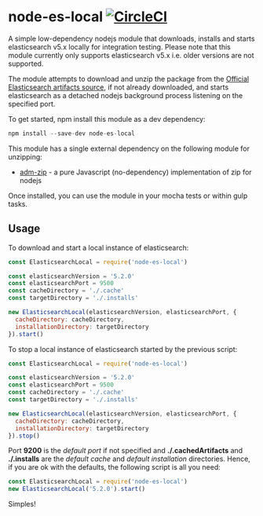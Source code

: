 # node-es-local [![CircleCI](https://circleci.com/gh/rhythminme/node-es-local.svg?style=svg&circle-token=394831b277a718b3995f7785fed54b873408752d)](https://circleci.com/gh/rhythminme/node-es-local)
A simple low-dependency nodejs module that downloads, installs and starts elasticsearch v5.x locally for integration testing. Please note that this module currently only supports elasticsearch v5.x i.e. older versions are not supported.

The module attempts to download and unzip the package from the [Official Elasticsearch artifacts source](https://artifacts.elastic.co/downloads), if not already downloaded, and starts elasticsearch as a detached nodejs background process listening on the specified port.

To get started, npm install this module as a dev dependency:

```javascript
npm install --save-dev node-es-local
```

This module has a single external dependency on the following module for unzipping:

* [adm-zip](https://github.com/cthackers/adm-zip) - a pure Javascript (no-dependency) implementation of zip for nodejs

Once installed, you can use the module in your mocha tests or within gulp tasks.

## Usage

To download and start a local instance of elasticsearch:

```javascript
const ElasticsearchLocal = require('node-es-local')

const elasticsearchVersion = '5.2.0'
const elasticsearchPort = 9500
const cacheDirectory = './.cache'
const targetDirectory = './.installs'

new ElasticsearchLocal(elasticsearchVersion, elasticsearchPort, {
  cacheDirectory: cacheDirectory,
  installationDirectory: targetDirectory
}).start()
```

To stop a local instance of elasticsearch started by the previous script:

```javascript
const ElasticsearchLocal = require('node-es-local')

const elasticsearchVersion = '5.2.0'
const elasticsearchPort = 9500
const cacheDirectory = './.cache'
const targetDirectory = './.installs'

new ElasticsearchLocal(elasticsearchVersion, elasticsearchPort, {
  cacheDirectory: cacheDirectory,
  installationDirectory: targetDirectory
}).stop()
```

Port **9200** is the *default port* if not specified and **./.cachedArtifacts** and **./.installs** are the *default cache* and *default installation* directories. Hence, if you are ok with the defaults, the following script is all you need:

```javascript
const ElasticsearchLocal = require('node-es-local')
new ElasticsearchLocal('5.2.0').start()
```

Simples!
